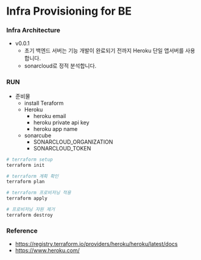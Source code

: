 # Infra Provisioning for BE

### Infra Architecture

- v0.0.1
  - 초기 백엔드 서버는 기능 개발이 완료되기 전까지 Heroku 단일 앱서버를 사용합니다.
  - sonarcloud로 정적 분석합니다.

### RUN

- 준비물
  - install Teraform
  - Heroku
    - heroku email
    - heroku private api key
    - heroku app name
  - sonarcube
    - SONARCLOUD_ORGANIZATION
    - SONARCLOUD_TOKEN

```bash
# terraform setup
terraform init

# terraform 계획 확인
terraform plan

# terraform 프로비저닝 적용
terraform apply

# 프로비저닝 자원 제거
terraform destroy
```

### Reference

- https://registry.terraform.io/providers/heroku/heroku/latest/docs
- https://www.heroku.com/
